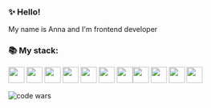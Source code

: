 ### ✨ Hello!

My name is Anna and I'm frontend developer

### 📚 My stack:

<img height="32" width="32" src="https://cdn.simpleicons.org/html5/pink/pink" /> <img height="32" width="32" src="https://cdn.simpleicons.org/css3/pink/pink" /> <img height="32" width="32" src="https://cdn.simpleicons.org/javascript/pink/pink" /> <img height="32" width="32" src="https://cdn.simpleicons.org/typescript/pink/pink" /> <img height="32" width="32" src="https://cdn.simpleicons.org/react/pink/pink" /> <img height="32" width="32" src="https://cdn.simpleicons.org/redux/pink/pink" /> <img height="32" width="32" src="https://cdn.simpleicons.org/nodedotjs/pink/pink" /><img height="32" width="32" src="https://cdn.simpleicons.org/mongodb/pink/pink" /> <img height="32" width="32" src="https://cdn.simpleicons.org/postman/pink/pink" /> <img height="32" width="32" src="https://cdn.simpleicons.org/sass/pink/pink" /> <img height="32" width="32" src="https://cdn.simpleicons.org/vite/pink/pink" />

<!--
### 📈 My stats:

[![stats](https://github-readme-stats.vercel.app/api?username=arrayumi&theme=dracula&hide=stars&layout=compact)](https://github.com/anuraghazra/github-readme-stats)
-->

![code wars](https://www.codewars.com/users/arrayumi/badges/large)

<!--
**arrayumi/arrayumi** is a ✨ _special_ ✨ repository because its `README.md` (this file) appears on your GitHub profile.

Here are some ideas to get you started:

- 🔭 I’m currently working on ...
- 🌱 I’m currently learning ...
- 👯 I’m looking to collaborate on ...
- 🤔 I’m looking for help with ...
- 💬 Ask me about ...
- 📫 How to reach me: ...
- 😄 Pronouns: ...
- ⚡ Fun fact: ...
-->
